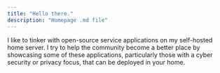 ```yaml
---
title: "Hello there."
description: "Homepage .md file"
---
```


<div style="text-align: justified"> 
I like to tinker with open-source service applications on my self-hosted home server. I try to help the community become a better place by showcasing some of these applications, particularly those with a cyber security or privacy focus, that can be deployed in your home. 
</div>